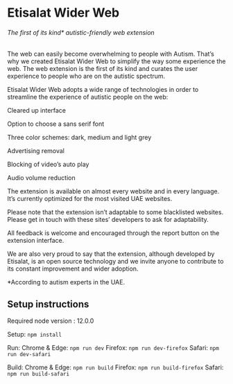 # Etisalat Wider Web
###### The first of its kind* autistic-friendly web extension

The web can easily become overwhelming to people with Autism. That’s why we created Etisalat Wider Web to simplify the way some experience the web. The web extension is the first of its kind and curates the user experience to people who are on the autistic spectrum.

Etisalat Wider Web adopts a wide range of technologies in order to streamline the experience of autistic people on the web:

Cleared up interface

Option to choose a sans serif font

Three color schemes: dark, medium and light grey

Advertising removal

Blocking of video’s auto play

Audio volume reduction

The extension is available on almost every website and in every language. It’s currently optimized for the most visited UAE websites.

Please note that the extension isn’t adaptable to some blacklisted websites. Please get in touch with these sites’ developers to ask for adaptability.

All feedback is welcome and encouraged through the report button on the extension interface.

We are also very proud to say that the extension, although developed by Etisalat, is an open source technology and we invite anyone to contribute to its constant improvement and wider adoption.

*According to autism experts in the UAE.

## Setup instructions

Required node version : 12.0.0

Setup: `npm install`

Run:
Chrome & Edge: `npm run dev`
Firefox: `npm run dev-firefox`
Safari: `npm run dev-safari`

Build:
Chrome & Edge: `npm run build`
Firefox: `npm run build-firefox`
Safari: `npm run build-safari`

